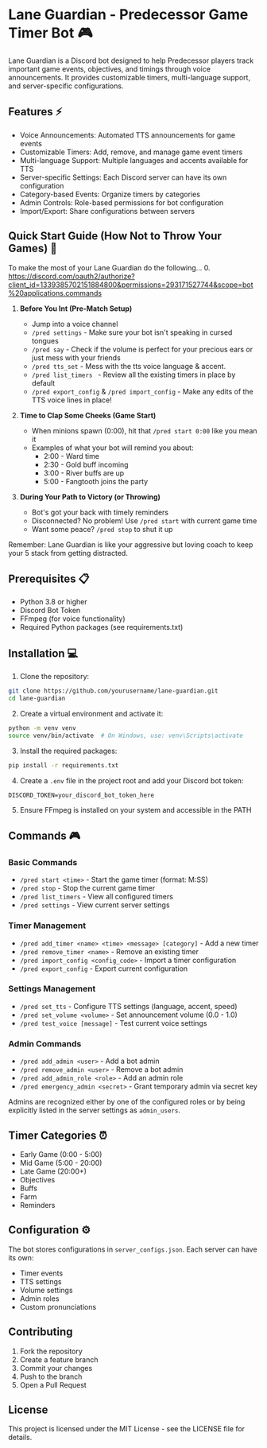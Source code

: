 # Lane Guardian - Predecessor Game Timer Bot 🎮

Lane Guardian is a Discord bot designed to help Predecessor players track important game events, objectives, and timings through voice announcements. It provides customizable timers, multi-language support, and server-specific configurations.

## Features ⚡

- Voice Announcements: Automated TTS announcements for game events
- Customizable Timers: Add, remove, and manage game event timers
- Multi-language Support: Multiple languages and accents available for TTS
- Server-specific Settings: Each Discord server can have its own configuration
- Category-based Events: Organize timers by categories
- Admin Controls: Role-based permissions for bot configuration
- Import/Export: Share configurations between servers

## Quick Start Guide (How Not to Throw Your Games) 🚀

To make the most of your Lane Guardian do the following...
0. https://discord.com/oauth2/authorize?client_id=1339385702151884800&permissions=293171527744&scope=bot%20applications.commands

1. **Before You Int (Pre-Match Setup)**
   - Jump into a voice channel
   - `/pred settings` - Make sure your bot isn't speaking in cursed tongues
   - `/pred say` - Check if the volume is perfect for your precious ears or just mess with your friends
   - `/pred tts_set` - Mess with the tts voice language & accent.
   - `/pred list_timers ` - Review all the existing timers in place by default
   - `/pred export_config` & `/pred import_config` - Make any edits of the TTS voice lines in place!

2. **Time to Clap Some Cheeks (Game Start)**
   - When minions spawn (0:00), hit that `/pred start 0:00` like you mean it
   - Examples of what your bot will remind you about:
     - 2:00 - Ward time
     - 2:30 - Gold buff incoming 
     - 3:00 - River buffs are up 
     - 5:00 - Fangtooth joins the party 

3. **During Your Path to Victory (or Throwing)**
   - Bot's got your back with timely reminders
   - Disconnected? No problem! Use `/pred start` with current game time
   - Want some peace? `/pred stop` to shut it up

Remember: Lane Guardian is like your aggressive but loving coach to keep your 5 stack from getting distracted.

## Prerequisites 📋

- Python 3.8 or higher
- Discord Bot Token
- FFmpeg (for voice functionality)
- Required Python packages (see requirements.txt)

## Installation 💻

1. Clone the repository:
```bash
git clone https://github.com/yourusername/lane-guardian.git
cd lane-guardian
```

2. Create a virtual environment and activate it:
```bash
python -m venv venv
source venv/bin/activate  # On Windows, use: venv\Scripts\activate
```

3. Install the required packages:
```bash
pip install -r requirements.txt
```

4. Create a `.env` file in the project root and add your Discord bot token:
```
DISCORD_TOKEN=your_discord_bot_token_here
```

5. Ensure FFmpeg is installed on your system and accessible in the PATH

## Commands 🎮

### Basic Commands
- `/pred start <time>` - Start the game timer (format: M:SS)
- `/pred stop` - Stop the current game timer
- `/pred list_timers` - View all configured timers
- `/pred settings` - View current server settings

### Timer Management
- `/pred add_timer <name> <time> <message> [category]` - Add a new timer
- `/pred remove_timer <name>` - Remove an existing timer
- `/pred import_config <config_code>` - Import a timer configuration
- `/pred export_config` - Export current configuration

### Settings Management
- `/pred set_tts` - Configure TTS settings (language, accent, speed)
- `/pred set_volume <volume>` - Set announcement volume (0.0 - 1.0)
- `/pred test_voice [message]` - Test current voice settings

### Admin Commands
- `/pred add_admin <user>` - Add a bot admin
- `/pred remove_admin <user>` - Remove a bot admin
- `/pred add_admin_role <role>` - Add an admin role
- `/pred emergency_admin <secret>` - Grant temporary admin via secret key

Admins are recognized either by one of the configured roles or by being
explicitly listed in the server settings as `admin_users`.

## Timer Categories ⏰

- Early Game (0:00 - 5:00)
- Mid Game (5:00 - 20:00)
- Late Game (20:00+)
- Objectives
- Buffs
- Farm
- Reminders

## Configuration ⚙️

The bot stores configurations in `server_configs.json`. Each server can have its own:
- Timer events
- TTS settings
- Volume settings
- Admin roles
- Custom pronunciations

## Contributing

1. Fork the repository
2. Create a feature branch
3. Commit your changes
4. Push to the branch
5. Open a Pull Request

## License

This project is licensed under the MIT License - see the LICENSE file for details.
